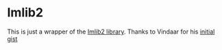 # Imlib2

This is just a wrapper of the [Imlib2 library](https://docs.enlightenment.org/api/imlib2/html/).
Thanks to Vindaar for his [initial gist](https://gist.github.com/Vindaar/e518e310eb3a0a95bdda7bbe8e4341f8)
